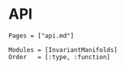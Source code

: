 
# API

```@index
Pages = ["api.md"]
```

```@autodocs
Modules = [InvariantManifolds]
Order   = [:type, :function]
```